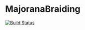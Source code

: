 # MajoranaBraiding

[![Build Status](https://github.com/cvsvensson/MajoranaBraiding.jl/actions/workflows/CI.yml/badge.svg?branch=main)](https://github.com/cvsvensson/MajoranaBraiding.jl/actions/workflows/CI.yml?query=branch%3Amain)
